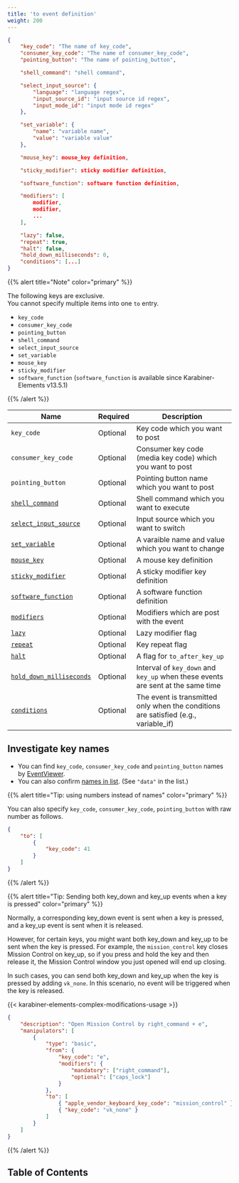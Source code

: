 ```yaml
---
title: 'to event definition'
weight: 200
---
```


```json
{
    "key_code": "The name of key_code",
    "consumer_key_code": "The name of consumer_key_code",
    "pointing_button": "The name of pointing_button",

    "shell_command": "shell command",

    "select_input_source": {
        "language": "language regex",
        "input_source_id": "input source id regex",
        "input_mode_id": "input mode id regex"
    },

    "set_variable": {
        "name": "variable name",
        "value": "variable value"
    },

    "mouse_key": mouse_key definition,

    "sticky_modifier": sticky modifier definition,

    "software_function": software function definition,

    "modifiers": [
        modifier,
        modifier,
        ...
    ],

    "lazy": false,
    "repeat": true,
    "halt": false,
    "hold_down_milliseconds": 0,
    "conditions": [...]
}
```

{{% alert title="Note" color="primary" %}}

The following keys are exclusive.<br/>
You cannot specify multiple items into one `to` entry.

-   `key_code`
-   `consumer_key_code`
-   `pointing_button`
-   `shell_command`
-   `select_input_source`
-   `set_variable`
-   `mouse_key`
-   `sticky_modifier`
-   `software_function` (`software_function` is available since Karabiner-Elements v13.5.1)

{{% /alert %}}

| Name                                                | Required | Description                                                                         |
| --------------------------------------------------- | -------- | ----------------------------------------------------------------------------------- |
| `key_code`                                          | Optional | Key code which you want to post                                                     |
| `consumer_key_code`                                 | Optional | Consumer key code (media key code) which you want to post                           |
| `pointing_button`                                   | Optional | Pointing button name which you want to post                                         |
| [`shell_command`](shell-command/)                   | Optional | Shell command which you want to execute                                             |
| [`select_input_source`](select-input-source/)       | Optional | Input source which you want to switch                                               |
| [`set_variable`](set-variable/)                     | Optional | A varaible name and value which you want to change                                  |
| [`mouse_key`](mouse-key/)                           | Optional | A mouse key definition                                                              |
| [`sticky_modifier`](sticky_modifier/)               | Optional | A sticky modifier key definition                                                    |
| [`software_function`](software_function/)           | Optional | A software function definition                                                      |
| [`modifiers`](modifiers/)                           | Optional | Modifiers which are post with the event                                             |
| [`lazy`](lazy/)                                     | Optional | Lazy modifier flag                                                                  |
| [`repeat`](repeat/)                                 | Optional | Key repeat flag                                                                     |
| [`halt`](halt/)                                     | Optional | A flag for `to_after_key_up`                                                        |
| [`hold_down_milliseconds`](hold-down-milliseconds/) | Optional | Interval of `key_down` and `key_up` when these events are sent at the same time     |
| [`conditions`](to-conditions/)                      | Optional | The event is transmitted only when the conditions are satisfied (e.g., variable_if) |

## Investigate key names

-   You can find `key_code`, `consumer_key_code` and `pointing_button` names by [EventViewer](../../../manual/operation/eventviewer/).
-   You can also confirm [names in list](https://github.com/pqrs-org/Karabiner-Elements/blob/main/src/apps/SettingsWindow/Resources/simple_modifications.json).
    (See `"data"` in the list.)

{{% alert title="Tip: using numbers instead of names" color="primary" %}}

You can also specify `key_code`, `consumer_key_code`, `pointing_button` with raw number as follows.<br />

```json
{
    "to": [
        {
            "key_code": 41
        }
    ]
}
```

{{% /alert %}}

{{% alert title="Tip: Sending both key_down and key_up events when a key is pressed" color="primary" %}}

Normally, a corresponding key_down event is sent when a key is pressed, and a key_up event is sent when it is released.

However, for certain keys, you might want both key_down and key_up to be sent when the key is pressed.
For example, the `mission_control` key closes Mission Control on key_up, so if you press and hold the key and then release it, the Mission Control window you just opened will end up closing.

In such cases, you can send both key_down and key_up when the key is pressed by adding `vk_none`.
In this scenario, no event will be triggered when the key is released.

{{< karabiner-elements-complex-modifications-usage >}}

```json
{
    "description": "Open Mission Control by right_command + e",
    "manipulators": [
        {
            "type": "basic",
            "from": {
                "key_code": "e",
                "modifiers": {
                    "mandatory": ["right_command"],
                    "optional": ["caps_lock"]
                }
            },
            "to": [
                { "apple_vendor_keyboard_key_code": "mission_control" },
                { "key_code": "vk_none" }
            ]
        }
    ]
}
```

{{% /alert %}}

## Table of Contents
